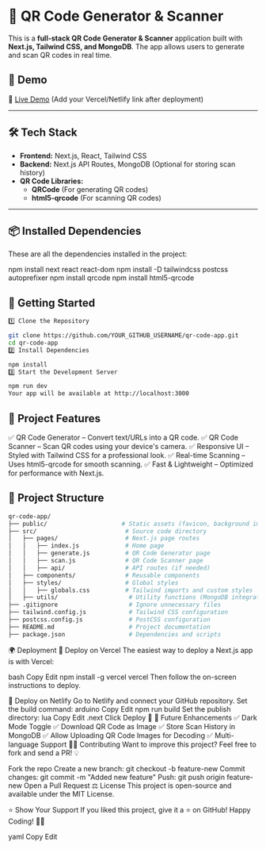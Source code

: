 # 🚀 QR Code Generator & Scanner

This is a **full-stack QR Code Generator & Scanner** application built with **Next.js, Tailwind CSS, and MongoDB**. The app allows users to generate and scan QR codes in real time.

## 📸 Demo
🔗 [Live Demo](YOUR_DEPLOYMENT_URL_HERE) (Add your Vercel/Netlify link after deployment)

---

## 🛠️ **Tech Stack**
- **Frontend:** Next.js, React, Tailwind CSS
- **Backend:** Next.js API Routes, MongoDB (Optional for storing scan history)
- **QR Code Libraries:**
  - **QRCode** (For generating QR codes)
  - **html5-qrcode** (For scanning QR codes)

---

## 📦 **Installed Dependencies**
These are all the dependencies installed in the project:


npm install next react react-dom
npm install -D tailwindcss postcss autoprefixer
npm install qrcode
npm install html5-qrcode


## 🚀 **Getting Started**
```bash
1️⃣ Clone the Repository

git clone https://github.com/YOUR_GITHUB_USERNAME/qr-code-app.git
cd qr-code-app
2️⃣ Install Dependencies

npm install
3️⃣ Start the Development Server

npm run dev
Your app will be available at http://localhost:3000

```

## 🎨 Project Features
✅ QR Code Generator – Convert text/URLs into a QR code.
✅ QR Code Scanner – Scan QR codes using your device's camera.
✅ Responsive UI – Styled with Tailwind CSS for a professional look.
✅ Real-time Scanning – Uses html5-qrcode for smooth scanning.
✅ Fast & Lightweight – Optimized for performance with Next.js.

## 📂 Project Structure

```bash
qr-code-app/
├── public/                     # Static assets (favicon, background image)
├── src/                         # Source code directory
│   ├── pages/                   # Next.js page routes
│   │   ├── index.js             # Home page
│   │   ├── generate.js          # QR Code Generator page
│   │   ├── scan.js              # QR Code Scanner page
│   │   ├── api/                 # API routes (if needed)
│   ├── components/              # Reusable components
│   ├── styles/                  # Global styles
│   │   ├── globals.css          # Tailwind imports and custom styles
│   ├── utils/                    # Utility functions (MongoDB integration if needed)
├── .gitignore                    # Ignore unnecessary files
├── tailwind.config.js            # Tailwind CSS configuration
├── postcss.config.js             # PostCSS configuration
├── README.md                     # Project documentation
├── package.json                  # Dependencies and scripts
```

🌍 Deployment
🚀 Deploy on Vercel
The easiest way to deploy a Next.js app is with Vercel:

bash
Copy
Edit
npm install -g vercel
vercel
Then follow the on-screen instructions to deploy.

🎯 Deploy on Netlify
Go to Netlify and connect your GitHub repository.
Set the build command:
arduino
Copy
Edit
npm run build
Set the publish directory:
lua
Copy
Edit
.next
Click Deploy 🚀
🎯 Future Enhancements
✅ Dark Mode Toggle
✅ Download QR Code as Image
✅ Store Scan History in MongoDB
✅ Allow Uploading QR Code Images for Decoding
✅ Multi-language Support
👨‍💻 Contributing
Want to improve this project? Feel free to fork and send a PR! 💡

Fork the repo
Create a new branch: git checkout -b feature-new
Commit changes: git commit -m "Added new feature"
Push: git push origin feature-new
Open a Pull Request
⚖️ License
This project is open-source and available under the MIT License.

⭐ Show Your Support
If you liked this project, give it a ⭐ on GitHub!
Happy Coding! 🚀🔥

yaml
Copy
Edit
